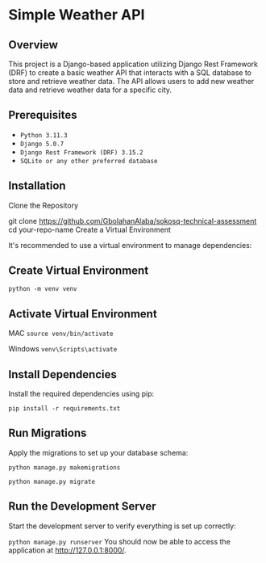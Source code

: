 
# **Simple Weather API**

## **Overview**

This project is a Django-based application utilizing Django Rest Framework (DRF) to create a basic weather API that interacts with a SQL database to store and retrieve weather data. The API allows users to add new weather data and retrieve weather data for a specific city.

## **Prerequisites**

- `Python 3.11.3`
- `Django 5.0.7`
- `Django Rest Framework (DRF) 3.15.2`
- `SQLite or any other preferred database`


## **Installation**
Clone the Repository


git clone https://github.com/GbolahanAlaba/sokosq-technical-assessment
cd your-repo-name
Create a Virtual Environment

It's recommended to use a virtual environment to manage dependencies:

## **Create Virtual Environment**


`python -m venv venv`

## **Activate Virtual Environment**

MAC `source venv/bin/activate`

Windows `venv\Scripts\activate`

## **Install Dependencies**

Install the required dependencies using pip:

`pip install -r requirements.txt`


## **Run Migrations**

Apply the migrations to set up your database schema:

`python manage.py makemigrations`

`python manage.py migrate`


## **Run the Development Server**
Start the development server to verify everything is set up correctly:

`python manage.py runserver`
You should now be able to access the application at http://127.0.0.1:8000/.

